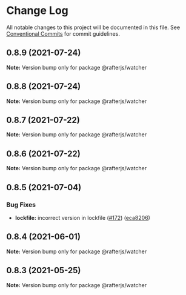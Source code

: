 # Change Log

All notable changes to this project will be documented in this file.
See [Conventional Commits](https://conventionalcommits.org) for commit guidelines.

## 0.8.9 (2021-07-24)

**Note:** Version bump only for package @rafterjs/watcher





## 0.8.8 (2021-07-24)

**Note:** Version bump only for package @rafterjs/watcher





## 0.8.7 (2021-07-22)

**Note:** Version bump only for package @rafterjs/watcher





## 0.8.6 (2021-07-22)

**Note:** Version bump only for package @rafterjs/watcher





## 0.8.5 (2021-07-04)


### Bug Fixes

* **lockfile:** incorrect version in lockfile ([#172](https://github.com/rafterjs/rafter/issues/172)) ([eca8206](https://github.com/rafterjs/rafter/commit/eca820680574c45714a5cf56560b5f41a1553fa1))





## 0.8.4 (2021-06-01)

**Note:** Version bump only for package @rafterjs/watcher

## 0.8.3 (2021-05-25)

**Note:** Version bump only for package @rafterjs/watcher
